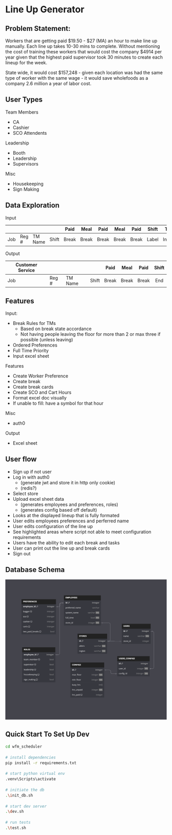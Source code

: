 # Line Up Generator
## Problem Statement:  
Workers that are getting paid $19.50 - $27 (MA) an hour to make line up manually. Each line up takes 10-30 mins to complete. Without mentioning the cost of training these workers that would cost the company $4914 per year given that the highest paid supervisor took 30 minutes to create each lineup for the week.

State wide, it would cost $157,248 - given each location was had the same type of worker with the same wage - it would save wholefoods as a company 2.6 million a year of labor cost.

## User Types

Team Members
- CA
- Cashier
- SCO Attendents

Leadership
- Booth
- Leadership
- Supervisors

Misc
- Housekeeping
- Sign Making


## Data Exploration

Input

|  |  |  |  | Paid | Meal | Paid | Meal | Paid | Shift | TM |  |  |  |
|---|---|---|---|:---:|:---:|:---:|:---:|:---:|:---:|:---:|---|---|---|
| Job | Reg # | TM Name | Shift | Break | Break | Break | Break | Break | Label | Initial | Notes |  |  |

Output

| Customer Service |  |  |  | Paid | Meal | Paid | Shift |
|---|---|---|---|:---:|:---:|:---:|:---:|
| Job | Reg # | TM Name | Shift  | Break | Break | Break | End |

## Features

Input:   
- Break Rules for TMs  
    - Based on break state accordance  
    - Not having people leaving the floor for more than 2 or max three if possible (unless leaving)
- Ordered Preferences
- Full Time Priority
- Input excel sheet  
 
Features
- Create Worker Preference
- Create break
- Create break cards
- Create SCO and Cart Hours
- Format excel doc visually
- If unable to fill: have a symbol for that hour

Misc
- auth0

Output 
- Excel sheet


## User flow
- Sign up if not user 
- Log in with auth0
    - (generate jwt and store it in http only cookie)
    - (redis?)
- Select store
- Upload excel sheet data
    - (generates employees and preferences, roles)
    - (generates config based off default)
- Looks at the displayed lineup that is fully formated
- User edits employees preferences and perferred name
- User edits configuration of the line up
- See highlighted areas where script not able to meet configuration requirements
- Users have the ability to edit each break and tasks
- User can print out the line up and break cards 
- Sign out


## Database Schema
![database schema](Database_schema.png)

## Quick Start To Set Up Dev
```bash
cd wfm_scheduler

# install dependencies
pip install -r requirements.txt

# start python virtual env
.venv\Scripts\activate

# initiate the db
.\init_db.sh

# start dev server
.\dev.sh

# run tests
.\test.sh

```